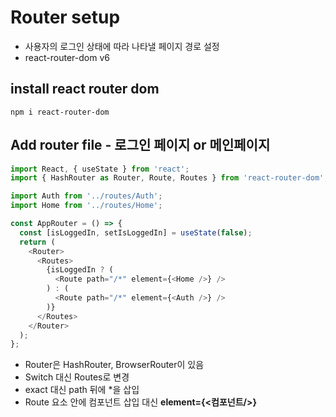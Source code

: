 # Router setup

- 사용자의 로그인 상태에 따라 나타낼 페이지 경로 설정
- react-router-dom v6

## install react router dom

`npm i react-router-dom`

## Add router file - 로그인 페이지 or 메인페이지

```javascript
import React, { useState } from 'react';
import { HashRouter as Router, Route, Routes } from 'react-router-dom';

import Auth from '../routes/Auth';
import Home from '../routes/Home';

const AppRouter = () => {
  const [isLoggedIn, setIsLoggedIn] = useState(false);
  return (
    <Router>
      <Routes>
        {isLoggedIn ? (
          <Route path="/*" element={<Home />} />
        ) : (
          <Route path="/*" element={<Auth />} />
        )}
      </Routes>
    </Router>
  );
};
```

- Router은 HashRouter, BrowserRouter이 있음
- Switch 대신 Routes로 변경
- exact 대신 path 뒤에 \*을 삽입
- Route 요소 안에 컴포넌트 삽입 대신 **element={<컴포넌트/>}**
